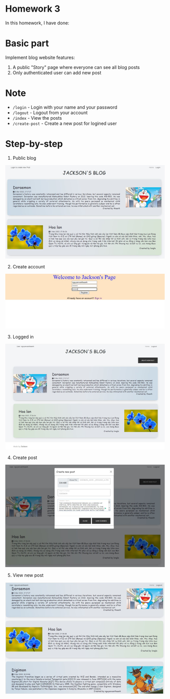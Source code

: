 # Homework 3
In this homework, I have done:
# Basic part
Implement blog website features:
1) A public "Story" page where everyone can see all blog posts
2) Only authenticated user can add new post
# Note
- `/login` - Login with your name and your password
- `/logout` - Logout from your account
- `/index` - View the posts
- `/create-post` - Create a new post for logined user

# Step-by-step
 1) Public blog

![Public_blog](public_blog.JPG)

 2) Create account

![Create_account](create_account.JPG)

 3) Logged in

![Logged_in](logged_in.JPG)

 4) Create post

![Create_post](create_post.JPG)

 5) View new post

![New_post_appeared](new_post_appeared.JPG)
